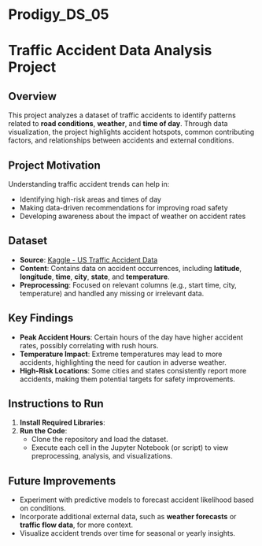 # Prodigy_DS_05
# Traffic Accident Data Analysis Project

## Overview
This project analyzes a dataset of traffic accidents to identify patterns related to **road conditions**, **weather**, and **time of day**. Through data visualization, the project highlights accident hotspots, common contributing factors, and relationships between accidents and external conditions.

## Project Motivation
Understanding traffic accident trends can help in:
- Identifying high-risk areas and times of day
- Making data-driven recommendations for improving road safety
- Developing awareness about the impact of weather on accident rates

## Dataset
- **Source**: [Kaggle - US Traffic Accident Data](https://www.kaggle.com/code/harshalbhamare/us-accident-eda)
- **Content**: Contains data on accident occurrences, including **latitude**, **longitude**, **time**, **city**, **state**, and **temperature**.
- **Preprocessing**: Focused on relevant columns (e.g., start time, city, temperature) and handled any missing or irrelevant data.

## Key Findings
- **Peak Accident Hours**: Certain hours of the day have higher accident rates, possibly correlating with rush hours.
- **Temperature Impact**: Extreme temperatures may lead to more accidents, highlighting the need for caution in adverse weather.
- **High-Risk Locations**: Some cities and states consistently report more accidents, making them potential targets for safety improvements.

## Instructions to Run
1. **Install Required Libraries**:
2. **Run the Code**:
   - Clone the repository and load the dataset.
   - Execute each cell in the Jupyter Notebook (or script) to view preprocessing, analysis, and visualizations.

## Future Improvements
- Experiment with predictive models to forecast accident likelihood based on conditions.
- Incorporate additional external data, such as **weather forecasts** or **traffic flow data**, for more context.
- Visualize accident trends over time for seasonal or yearly insights.
